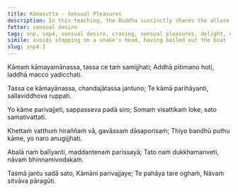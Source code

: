```yaml
---
title: Kāmasutta - Sensual Pleasures
description: In this teaching, the Buddha succinctly shares the allure and the drawbacks of desiring sensual pleasures.
fetter: sensual desire
tags: snp, snp4, sensual desire, craving, sensual pleasures, delight, dart, tranquility, mindfulness, entanglement, possessions, insecurity, far shore
simile: avoids stepping on a snake's head, having bailed out the boat
slug: snp4.1
---
```


Kāmaṁ kāmayamānassa,
tassa ce taṁ samijjhati;
Addhā pītimano hoti,
laddhā macco yadicchati.

Tassa ce kāmayānassa,
chandajātassa jantuno;
Te kāmā parihāyanti,
sallaviddhova ruppati.

Yo kāme parivajjeti,
sappasseva padā siro;
Somaṁ visattikaṁ loke,
sato samativattati.

Khettaṁ vatthuṁ hiraññaṁ vā,
gavāssaṁ dāsaporisaṁ;
Thiyo bandhū puthu kāme,
yo naro anugijjhati.

Abalā naṁ balīyanti,
maddantenaṁ parissayā;
Tato naṁ dukkhamanveti,
nāvaṁ bhinnamivodakaṁ.

Tasmā jantu sadā sato,
Kāmāni parivajjaye;
Te pahāya tare oghaṁ,
Nāvaṁ sitvāva pāragūti.
